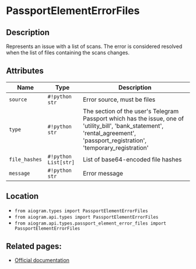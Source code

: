 # PassportElementErrorFiles

## Description

Represents an issue with a list of scans. The error is considered resolved when the list of files containing the scans changes.


## Attributes

| Name | Type | Description |
| - | - | - |
| `source` | `#!python str` | Error source, must be files |
| `type` | `#!python str` | The section of the user's Telegram Passport which has the issue, one of 'utility_bill', 'bank_statement', 'rental_agreement', 'passport_registration', 'temporary_registration' |
| `file_hashes` | `#!python List[str]` | List of base64-encoded file hashes |
| `message` | `#!python str` | Error message |



## Location

- `from aiogram.types import PassportElementErrorFiles`
- `from aiogram.api.types import PassportElementErrorFiles`
- `from aiogram.api.types.passport_element_error_files import PassportElementErrorFiles`

## Related pages:

- [Official documentation](https://core.telegram.org/bots/api#passportelementerrorfiles)
